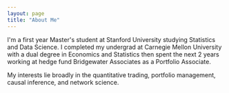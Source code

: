 ```yaml
---
layout: page
title: "About Me"
---
```


I'm a first year Master's student at Stanford University studying Statistics and Data Science. I completed my undergrad at Carnegie Mellon University with a dual degree in Economics and Statistics then spent the next 2 years working at hedge fund Bridgewater Associates as a Portfolio Associate.

My interests lie broadly in the quantitative trading, portfolio management, causal inference, and network science.
